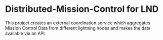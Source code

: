 # Distributed-Mission-Control for LND
This project creates an external coordination service which aggregates Mission Control Data from different lightning nodes and makes the data available via an API.
